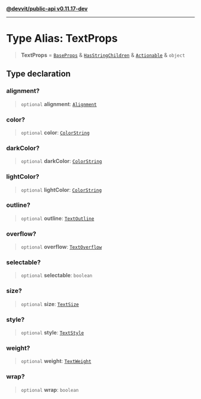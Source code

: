 [**@devvit/public-api v0.11.17-dev**](../../../../../../README.md)

---

# Type Alias: TextProps

> **TextProps** = [`BaseProps`](BaseProps.md) & [`HasStringChildren`](HasStringChildren.md) & [`Actionable`](Actionable.md) & `object`

## Type declaration

### alignment?

> `optional` **alignment**: [`Alignment`](Alignment.md)

### color?

> `optional` **color**: [`ColorString`](ColorString.md)

### darkColor?

> `optional` **darkColor**: [`ColorString`](ColorString.md)

### lightColor?

> `optional` **lightColor**: [`ColorString`](ColorString.md)

### outline?

> `optional` **outline**: [`TextOutline`](TextOutline.md)

### overflow?

> `optional` **overflow**: [`TextOverflow`](TextOverflow.md)

### selectable?

> `optional` **selectable**: `boolean`

### size?

> `optional` **size**: [`TextSize`](TextSize.md)

### style?

> `optional` **style**: [`TextStyle`](TextStyle.md)

### weight?

> `optional` **weight**: [`TextWeight`](TextWeight.md)

### wrap?

> `optional` **wrap**: `boolean`
